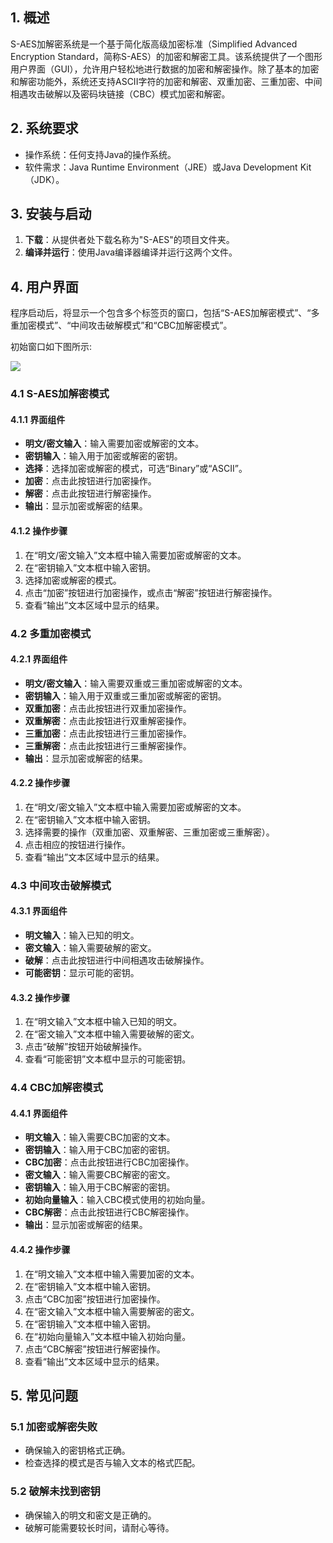 ## 1. 概述
S-AES加解密系统是一个基于简化版高级加密标准（Simplified Advanced Encryption Standard，简称S-AES）的加密和解密工具。该系统提供了一个图形用户界面（GUI），允许用户轻松地进行数据的加密和解密操作。除了基本的加密和解密功能外，系统还支持ASCII字符的加密和解密、双重加密、三重加密、中间相遇攻击破解以及密码块链接（CBC）模式加密和解密。

## 2. 系统要求
+ 操作系统：任何支持Java的操作系统。
+ 软件需求：Java Runtime Environment（JRE）或Java Development Kit（JDK）。

## 3. 安装与启动
1. **下载**：从提供者处下载名称为"S-AES"的项目文件夹。
2. **编译并运行**：使用Java编译器编译并运行这两个文件。

## 4. 用户界面
程序启动后，将显示一个包含多个标签页的窗口，包括“S-AES加解密模式”、“多重加密模式”、“中间攻击破解模式”和“CBC加解密模式”。

初始窗口如下图所示:

![](https://cdn.nlark.com/yuque/0/2024/png/50040164/1730301615921-f8830422-b8a4-4903-be8f-c0b9cd34e480.png)

### 4.1 S-AES加解密模式
#### 4.1.1 界面组件
+ **明文/密文输入**：输入需要加密或解密的文本。
+ **密钥输入**：输入用于加密或解密的密钥。
+ **选择**：选择加密或解密的模式，可选“Binary”或“ASCII”。
+ **加密**：点击此按钮进行加密操作。
+ **解密**：点击此按钮进行解密操作。
+ **输出**：显示加密或解密的结果。

#### 4.1.2 操作步骤
1. 在“明文/密文输入”文本框中输入需要加密或解密的文本。
2. 在“密钥输入”文本框中输入密钥。
3. 选择加密或解密的模式。
4. 点击“加密”按钮进行加密操作，或点击“解密”按钮进行解密操作。
5. 查看“输出”文本区域中显示的结果。

### 4.2 多重加密模式
#### 4.2.1 界面组件
+ **明文/密文输入**：输入需要双重或三重加密或解密的文本。
+ **密钥输入**：输入用于双重或三重加密或解密的密钥。
+ **双重加密**：点击此按钮进行双重加密操作。
+ **双重解密**：点击此按钮进行双重解密操作。
+ **三重加密**：点击此按钮进行三重加密操作。
+ **三重解密**：点击此按钮进行三重解密操作。
+ **输出**：显示加密或解密的结果。

#### 4.2.2 操作步骤
1. 在“明文/密文输入”文本框中输入需要加密或解密的文本。
2. 在“密钥输入”文本框中输入密钥。
3. 选择需要的操作（双重加密、双重解密、三重加密或三重解密）。
4. 点击相应的按钮进行操作。
5. 查看“输出”文本区域中显示的结果。

### 4.3 中间攻击破解模式
#### 4.3.1 界面组件
+ **明文输入**：输入已知的明文。
+ **密文输入**：输入需要破解的密文。
+ **破解**：点击此按钮进行中间相遇攻击破解操作。
+ **可能密钥**：显示可能的密钥。

#### 4.3.2 操作步骤
1. 在“明文输入”文本框中输入已知的明文。
2. 在“密文输入”文本框中输入需要破解的密文。
3. 点击“破解”按钮开始破解操作。
4. 查看“可能密钥”文本框中显示的可能密钥。

### 4.4 CBC加解密模式
#### 4.4.1 界面组件
+ **明文输入**：输入需要CBC加密的文本。
+ **密钥输入**：输入用于CBC加密的密钥。
+ **CBC加密**：点击此按钮进行CBC加密操作。
+ **密文输入**：输入需要CBC解密的密文。
+ **密钥输入**：输入用于CBC解密的密钥。
+ **初始向量输入**：输入CBC模式使用的初始向量。
+ **CBC解密**：点击此按钮进行CBC解密操作。
+ **输出**：显示加密或解密的结果。

#### 4.4.2 操作步骤
1. 在“明文输入”文本框中输入需要加密的文本。
2. 在“密钥输入”文本框中输入密钥。
3. 点击“CBC加密”按钮进行加密操作。
4. 在“密文输入”文本框中输入需要解密的密文。
5. 在“密钥输入”文本框中输入密钥。
6. 在“初始向量输入”文本框中输入初始向量。
7. 点击“CBC解密”按钮进行解密操作。
8. 查看“输出”文本区域中显示的结果。

## 5. 常见问题
### 5.1 加密或解密失败
+ 确保输入的密钥格式正确。
+ 检查选择的模式是否与输入文本的格式匹配。

### 5.2 破解未找到密钥
+ 确保输入的明文和密文是正确的。
+ 破解可能需要较长时间，请耐心等待。

